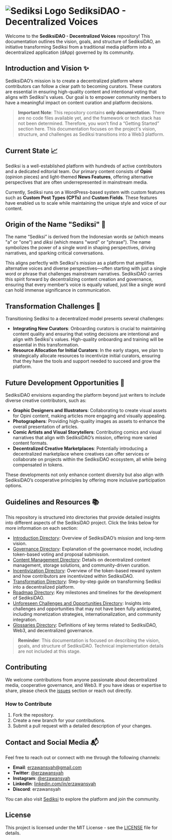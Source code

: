 # ![Sediksi Logo](https://sediksi.com/wp-content/uploads/2020/09/Logo-Baru-Sediksi.png) SediksiDAO - Decentralized Voices

Welcome to the **SediksiDAO - Decentralized Voices** repository! This documentation outlines the vision, goals, and structure of SediksiDAO, an initiative transforming Sediksi from a traditional media platform into a decentralized application (dApp) governed by its community.

## Introduction and Vision ✨

SediksiDAO’s mission is to create a decentralized platform where contributors can follow a clear path to becoming curators. These curators are essential in ensuring high-quality content and intentional voting that aligns with Sediksi's values. Our goal is to empower community members to have a meaningful impact on content curation and platform decisions.

> **Important Note**: This repository contains **only documentation**. There are no code files available yet, and the framework or tech stack has not been determined. Therefore, you won’t find a “Getting Started” section here. This documentation focuses on the project's vision, structure, and challenges as Sediksi transitions into a Web3 platform.

## Current State 📈

Sediksi is a well-established platform with hundreds of active contributors and a dedicated editorial team. Our primary content consists of **Opini** (opinion pieces) and light-themed **News Features**, offering alternative perspectives that are often underrepresented in mainstream media.

Currently, Sediksi runs on a WordPress-based system with custom features such as **Custom Post Types (CPTs)** and **Custom Fields**. These features have enabled us to scale while maintaining the unique style and voice of our content.

## Origin of the Name "Sediksi" 📜

The name “Sediksi” is derived from the Indonesian words *se* (which means "a" or "one") and *diksi* (which means "word" or "phrase"). The name symbolizes the power of a single word in shaping perspectives, driving narratives, and sparking critical conversations.

This aligns perfectly with Sediksi's mission as a platform that amplifies alternative voices and diverse perspectives—often starting with just a single word or phrase that challenges mainstream narratives. SediksiDAO carries this spirit forward by decentralizing content creation and governance, ensuring that every member’s voice is equally valued, just like a single word can hold immense significance in communication.

## Transformation Challenges 🚧

Transitioning Sediksi to a decentralized model presents several challenges:

- **Integrating New Curators**: Onboarding curators is crucial to maintaining content quality and ensuring that voting decisions are intentional and align with Sediksi's values. High-quality onboarding and training will be essential in this transformation.
- **Resource Allocation for Initial Curators**: In the early stages, we plan to strategically allocate resources to incentivize initial curators, ensuring that they have the tools and support needed to succeed and grow the platform.

## Future Development Opportunities 🎨

SediksiDAO envisions expanding the platform beyond just writers to include diverse creative contributors, such as:

- **Graphic Designers and Illustrators**: Collaborating to create visual assets for Opini content, making articles more engaging and visually appealing.
- **Photographers**: Providing high-quality images as assets to enhance the overall presentation of articles.
- **Comic Artists and Visual Storytellers**: Contributing comics and visual narratives that align with SediksiDAO’s mission, offering more varied content formats.
- **Decentralized Creative Marketplaces**: Potentially introducing a decentralized marketplace where creatives can offer services or collaborate on projects within the SediksiDAO ecosystem, all while being compensated in tokens.

These developments not only enhance content diversity but also align with SediksiDAO’s cooperative principles by offering more inclusive participation options.

## Guidelines and Resources 📚

This repository is structured into directories that provide detailed insights into different aspects of the SediksiDAO project. Click the links below for more information on each section:

- [Introduction Directory](docs/introduction/overview.md): Overview of SediksiDAO’s mission and long-term vision.
- [Governance Directory](docs/governance/governance_structure.md): Explanation of the governance model, including token-based voting and proposal submission.
- [Content Management Directory](docs/content_management/content_system.md): Details on decentralized content management, storage solutions, and community-driven curation.
- [Incentivization Directory](docs/incentivization/token_rewards.md): Overview of the token-based reward system and how contributors are incentivized within SediksiDAO.
- [Transformation Directory](docs/transformation/transformation_process.md): Step-by-step guide on transforming Sediksi into a decentralized platform.
- [Roadmap Directory](docs/roadmap/roadmap.md): Key milestones and timelines for the development of SediksiDAO.
- [Unforeseen Challenges and Opportunities Directory](docs/unforeseen_challenges_and_opportunities.md): Insights into challenges and opportunities that may not have been fully anticipated, including monetization strategies, internationalization, and community integration.
- [Glossaries Directory](docs/glossaries.md): Definitions of key terms related to SediksiDAO, Web3, and decentralized governance.

> **Reminder**: This documentation is focused on describing the vision, goals, and structure of SediksiDAO. Technical implementation details are not included at this stage.

## Contributing

We welcome contributions from anyone passionate about decentralized media, cooperative governance, and Web3. If you have ideas or expertise to share, please check the [issues](https://github.com/erzawansyah/sediksi-dao/issues) section or reach out directly.

### How to Contribute

1. Fork the repository.
2. Create a new branch for your contributions.
3. Submit a pull request with a detailed description of your changes.

## Contact and Social Media 📬

Feel free to reach out or connect with me through the following channels:

- **Email**: [erzawansyah@gmail.com](mailto:erzawansyah@gmail.com)
- **Twitter**: [@erzawansyah](https://twitter.com/erzawansyah)
- **Instagram**: [@erzawansyah](https://instagram.com/erzawansyah)
- **LinkedIn**: [linkedin.com/in/erzawansyah](https://linkedin.com/in/erzawansyah)
- **Discord**: erzawansyah

You can also visit [Sediksi](https://sediksi.com) to explore the platform and join the community.

## License

This project is licensed under the MIT License - see the [LICENSE](LICENSE) file for details.
